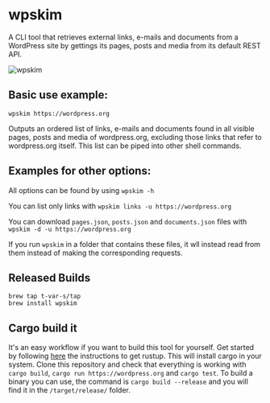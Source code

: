 # wpskim
A CLI tool that retrieves external links, e-mails and documents from a WordPress site by gettings its pages, posts and media from its default REST API. 

![wpskim](https://github.com/user-attachments/assets/38d35236-8bae-42a1-a36b-a3dd18b3aa88)


## Basic use example:

`wpskim https://wordpress.org`

Outputs an ordered list of links, e-mails and documents found in all visible pages, posts and media of wordpress.org, excluding those links that refer to wordpress.org itself. This list can be piped into other shell commands.


## Examples for other options:

All options can be found by using `wpskim -h`

You can list only links with `wpskim links -u https://wordpress.org`

You can download `pages.json`, `posts.json` and `documents.json` files with `wpskim -d -u https://wordpress.org`

If you run `wpskim` in a folder that contains these files, it wll instead read from them instead of making the corresponding requests.  


## Released Builds

```
brew tap t-var-s/tap
brew install wpskim
```

## Cargo build it

It's an easy workflow if you want to build this tool for yourself. Get started by following [here](https://www.rust-lang.org/learn/get-started) the instructions to get rustup. This will install cargo in your system. Clone this repository and check that everything is working with `cargo build`, `cargo run https://wordpress.org` and `cargo test`. To build a binary you can use, the command is `cargo build --release` and you will find it in the `/target/release/` folder.
